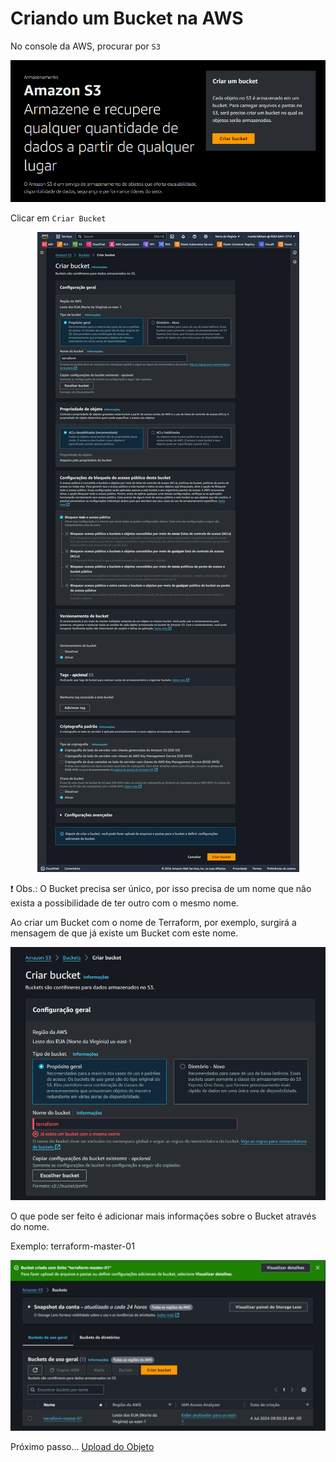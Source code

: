 # Criando um Bucket na AWS

No console da AWS, procurar por `S3`

<div align="center">

![Criar Bucket](./images/criar-bucket.png)

</div>

Clicar em `Criar Bucket`

<div align="center">

![Config Bucket](./images/config-bucket.png)

</div>

❗ Obs.: O Bucket precisa ser único, por isso precisa de um nome que não exista a possibilidade de ter outro com o mesmo nome.

Ao criar um Bucket com o nome de Terraform, por exemplo, surgirá a mensagem de que já existe um Bucket com este nome.

<div align="center">

![Erro ao criar o Bucket](./images/erro-criar.png)

</div>

O que pode ser feito é adicionar mais informações sobre o Bucket através do nome.

Exemplo: terraform-master-01

<div align="center">

![Bucket criado](./images/bucket-criado.png)

</div>

Próximo passo... [Upload do Objeto](upload.md)